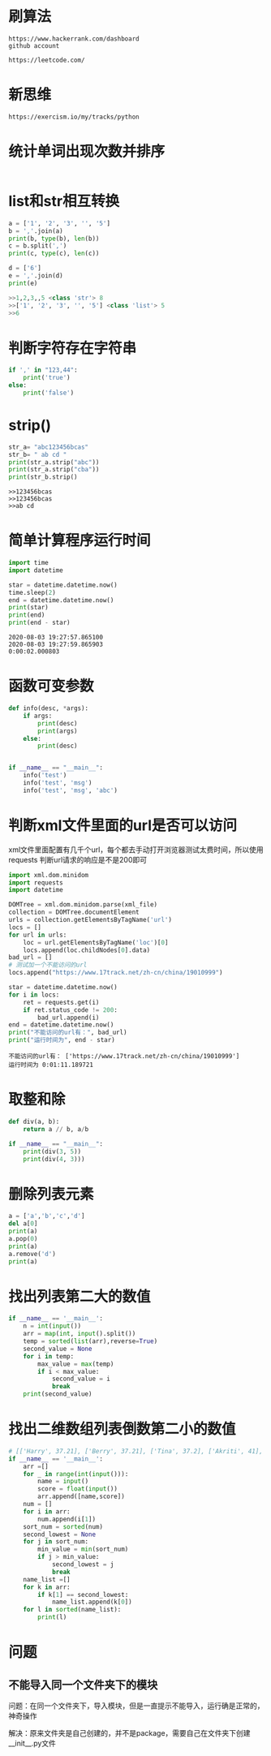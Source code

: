 <!--
 * @Author: joker.zhang
 * @Date: 2020-07-21 17:34:07
 * @LastEditors: joker.zhang
 * @LastEditTime: 2021-04-12 17:07:32
 * @Description: For Automation
--> 


# 刷算法
```
https://www.hackerrank.com/dashboard
github account
```
```
https://leetcode.com/
```

# 新思维
```
https://exercism.io/my/tracks/python
```
# 统计单词出现次数并排序
```python

```

# list和str相互转换

```python
a = ['1', '2', '3', '', '5']
b = ','.join(a)
print(b, type(b), len(b))
c = b.split(',')
print(c, type(c), len(c))

d = ['6']
e = ','.join(d)
print(e)
```
```python
>>1,2,3,,5 <class 'str'> 8
>>['1', '2', '3', '', '5'] <class 'list'> 5
>>6
```

# 判断字符存在字符串
```python
if ',' in "123,44":
    print('true')
else:
    print('false')
```
# strip()
```python
str_a= "abc123456bcas"
str_b= " ab cd "
print(str_a.strip("abc"))
print(str_a.strip("cba"))
print(str_b.strip()
```
```
>>123456bcas
>>123456bcas
>>ab cd
```

# 简单计算程序运行时间

```python
import time
import datetime

star = datetime.datetime.now()
time.sleep(2)
end = datetime.datetime.now()
print(star)
print(end)
print(end - star)
```
```
2020-08-03 19:27:57.865100
2020-08-03 19:27:59.865903
0:00:02.000803
```
# 函数可变参数
```python
def info(desc, *args):
    if args:
        print(desc)
        print(args)
    else:
        print(desc)


if __name__ == "__main__":
    info('test')
    info('test', 'msg')
    info('test', 'msg', 'abc')
```

# 判断xml文件里面的url是否可以访问

xml文件里面配置有几千个url，每个都去手动打开浏览器测试太费时间，所以使用requests 判断url请求的响应是不是200即可
```python
import xml.dom.minidom
import requests
import datetime

DOMTree = xml.dom.minidom.parse(xml_file)
collection = DOMTree.documentElement
urls = collection.getElementsByTagName('url')
locs = []
for url in urls:
    loc = url.getElementsByTagName('loc')[0]
    locs.append(loc.childNodes[0].data)
bad_url = []
# 测试加一个不能访问的url
locs.append("https://www.17track.net/zh-cn/china/19010999")

star = datetime.datetime.now()
for i in locs:
    ret = requests.get(i)
    if ret.status_code != 200:
        bad_url.append(i)
end = datetime.datetime.now()
print("不能访问的url有：", bad_url)
print("运行时间为", end - star)
```
```
不能访问的url有： ['https://www.17track.net/zh-cn/china/19010999']
运行时间为 0:01:11.189721
```
# 取整和除
```python
def div(a, b):
    return a // b, a/b

if __name__ == "__main__":
    print(div(3, 5))
    print(div(4, 3)))
```
# 删除列表元素
```python
a = ['a','b','c','d']
del a[0]
print(a)
a.pop(0)
print(a)
a.remove('d')
print(a)
```

# 找出列表第二大的数值
```python
if __name__ == '__main__':
    n = int(input())
    arr = map(int, input().split())
    temp = sorted(list(arr),reverse=True)
    second_value = None
    for i in temp:
        max_value = max(temp)
        if i < max_value:
            second_value = i
            break
    print(second_value)
```
# 找出二维数组列表倒数第二小的数值
```python
# [['Harry', 37.21], ['Berry', 37.21], ['Tina', 37.2], ['Akriti', 41], ['Harsh', 39]]
if __name__ == '__main__':
    arr =[]
    for _ in range(int(input())):
        name = input()
        score = float(input())
        arr.append([name,score])
    num = []
    for i in arr:
        num.append(i[1])
    sort_num = sorted(num)
    second_lowest = None
    for j in sort_num:
        min_value = min(sort_num)
        if j > min_value:
            second_lowest = j
            break
    name_list =[]
    for k in arr:
        if k[1] == second_lowest:
            name_list.append(k[0])
    for l in sorted(name_list):
        print(l)
```


# 问题
## 不能导入同一个文件夹下的模块

问题：在同一个文件夹下，导入模块，但是一直提示不能导入，运行确是正常的，神奇操作

解决：原来文件夹是自己创建的，并不是package，需要自己在文件夹下创建__init__.py文件